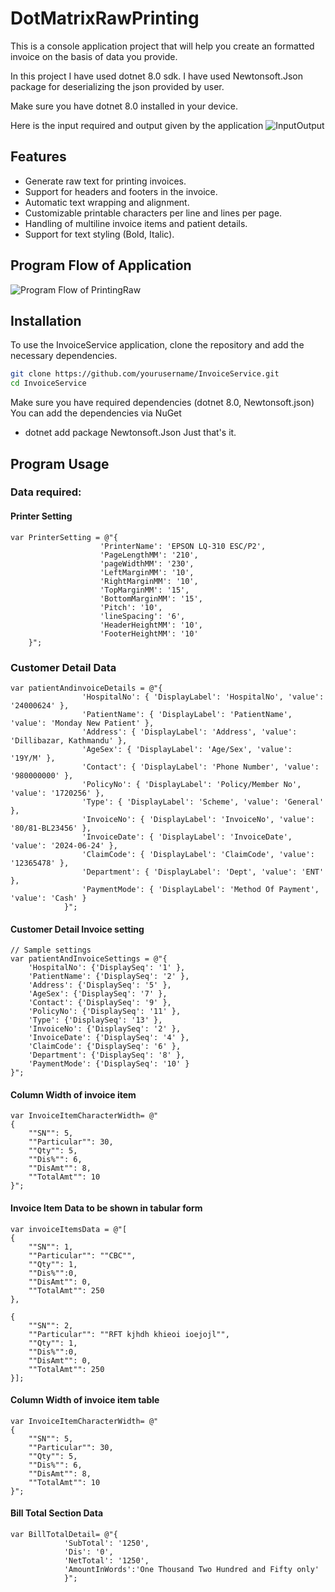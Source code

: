 # DotMatrixRawPrinting
This is a console application project that will help you create an formatted invoice on the basis of data you provide.

In this project I have used dotnet 8.0 sdk. I have used Newtonsoft.Json package for deserializing the json provided by user.

Make sure you have dotnet 8.0 installed in your device.



Here is the input required and output given by the application
![InputOutput](https://github.com/LEKH-RAJ-AWASTHI/DotMatrixRawPrinting/assets/104682699/feadbbe9-b2eb-4305-ab32-8ad43588196f)

## Features
- Generate raw text for printing invoices.
- Support for headers and footers in the invoice.
- Automatic text wrapping and alignment.
- Customizable printable characters per line and lines per page.
- Handling of multiline invoice items and patient details.
- Support for text styling (Bold, Italic).

## Program Flow of Application
![Program Flow of PrintingRaw](https://github.com/LEKH-RAJ-AWASTHI/DotMatrixRawPrinting/assets/104682699/6bf658f7-0dff-4147-bec8-e4862199ce9c)




## Installation
To use the InvoiceService application, clone the repository and add the necessary dependencies.

```sh
git clone https://github.com/yourusername/InvoiceService.git
cd InvoiceService 
```
Make sure you have required dependencies (dotnet 8.0, Newtonsoft.json)
You can add the dependencies via NuGet
- dotnet add package Newtonsoft.Json
Just that's it.

## Program Usage

### Data required:

#### Printer Setting
```
var PrinterSetting = @"{
                    'PrinterName': 'EPSON LQ-310 ESC/P2',
                    'PageLengthMM': '210',
                    'pageWidthMM': '230',
                    'LeftMarginMM': '10',
                    'RightMarginMM': '10',
                    'TopMarginMM': '15',
                    'BottomMarginMM': '15',
                    'Pitch': '10',
                    'lineSpacing': '6',
                    'HeaderHeightMM': '10',
                    'FooterHeightMM': '10'
    }";
```
### Customer Detail Data
```
var patientAndinvoiceDetails = @"{
				'HospitalNo': { 'DisplayLabel': 'HospitalNo', 'value': '24000624' },
				'PatientName': { 'DisplayLabel': 'PatientName', 'value': 'Monday New Patient' },
				'Address': { 'DisplayLabel': 'Address', 'value': 'Dillibazar, Kathmandu' },
				'AgeSex': { 'DisplayLabel': 'Age/Sex', 'value': '19Y/M' },
				'Contact': { 'DisplayLabel': 'Phone Number', 'value': '980000000' },
				'PolicyNo': { 'DisplayLabel': 'Policy/Member No', 'value': '1720256' },
				'Type': { 'DisplayLabel': 'Scheme', 'value': 'General' },
				'InvoiceNo': { 'DisplayLabel': 'InvoiceNo', 'value': '80/81-BL23456' },
				'InvoiceDate': { 'DisplayLabel': 'InvoiceDate', 'value': '2024-06-24' },
				'ClaimCode': { 'DisplayLabel': 'ClaimCode', 'value': '12365478' },
				'Department': { 'DisplayLabel': 'Dept', 'value': 'ENT' },
				'PaymentMode': { 'DisplayLabel': 'Method Of Payment', 'value': 'Cash' }
			}";
```
#### Customer Detail Invoice setting
```
// Sample settings
var patientAndInvoiceSettings = @"{
    'HospitalNo': {'DisplaySeq': '1' },
    'PatientName': {'DisplaySeq': '2' },
    'Address': {'DisplaySeq': '5' },
    'AgeSex': {'DisplaySeq': '7' },
    'Contact': {'DisplaySeq': '9' },
    'PolicyNo': {'DisplaySeq': '11' },
    'Type': {'DisplaySeq': '13' },
    'InvoiceNo': {'DisplaySeq': '2' },
    'InvoiceDate': {'DisplaySeq': '4' },
    'ClaimCode': {'DisplaySeq': '6' },
    'Department': {'DisplaySeq': '8' },
    'PaymentMode': {'DisplaySeq': '10' }
}";
```
#### Column Width of invoice item
```
var InvoiceItemCharacterWidth= @"
{
    ""SN"": 5,
    ""Particular"": 30,
    ""Qty"": 5,
    ""Dis%"": 6,
    ""DisAmt"": 8,
    ""TotalAmt"": 10
}";
```
#### Invoice Item Data to be shown in tabular form
```
var invoiceItemsData = @"[
{
    ""SN"": 1,
    ""Particular"": ""CBC"",
    ""Qty"": 1,
    ""Dis%"":0,
    ""DisAmt"": 0,
    ""TotalAmt"": 250
},

{
    ""SN"": 2,
    ""Particular"": ""RFT kjhdh khieoi ioejojl"",
    ""Qty"": 1,
    ""Dis%"":0,
    ""DisAmt"": 0,
    ""TotalAmt"": 250
}];
```
#### Column Width of invoice item table
```
var InvoiceItemCharacterWidth= @"
{
    ""SN"": 5,
    ""Particular"": 30,
    ""Qty"": 5,
    ""Dis%"": 6,
    ""DisAmt"": 8,
    ""TotalAmt"": 10
}";
```

#### Bill Total Section Data
```
var BillTotalDetail= @"{
            'SubTotal': '1250',
            'Dis': '0',
            'NetTotal': '1250',
            'AmountInWords':'One Thousand Two Hundred and Fifty only'
            }";
```